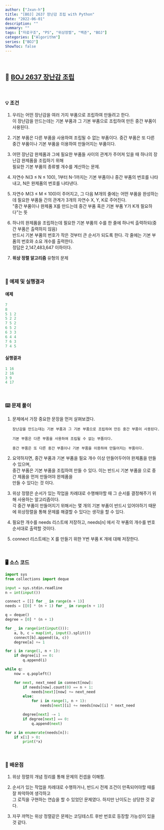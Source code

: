 ```yaml
---
author: ["Jxun-h"]
title: "[BOJ] 2637 장난감 조립 with Python"
date: "2022-06-01"
description: ""
summary: ""
tags: ["자료구조", "PS", "위상정렬", "백준", "BOJ"]
categories: ["Algorithm"]
series: ["BOJ"]
ShowToc: false
---
```


<br>

## 📌 <a href="https://www.acmicpc.net/problem/2637" target="_blank">BOJ 2637 장난감 조립</a>

<br>

### 💡 조건

1.  우리는 어떤 장난감을 여러 가지 부품으로 조립하여 만들려고 한다.  
    이 장난감을 만드는데는 기본 부품과 그 기본 부품으로 조립하여 만든 중간 부품이 사용된다.

2.  기본 부품은 다른 부품을 사용하여 조립될 수 없는 부품이다. 중간 부품은 또 다른 중간 부품이나 기본 부품을 이용하여 만들어지는 부품이다.

3.  어떤 장난감 완제품과 그에 필요한 부품들 사이의 관계가 주어져 있을 때 하나의 장난감 완제품을 조립하기 위해  
    필요한 기본 부품의 종류별 개수를 계산하는 문제.

4.  자연수 N(3 ≤ N ≤ 100), 1부터 N-1까지는 기본 부품이나 중간 부품의 번호를 나타내고, N은 완제품의 번호를 나타낸다.

5.  자연수 M(3 ≤ M ≤ 100)이 주어지고, 그 다음 M개의 줄에는 어떤 부품을 완성하는데 필요한 부품들 간의 관계가 3개의 자연수 X, Y, K로 주어진다.  
    "중간 부품이나 완제품 X를 만드는데 중간 부품 혹은 기본 부품 Y가 K개 필요하다"는 뜻

6.  하나의 완제품을 조립하는데 필요한 기본 부품의 수를 한 줄에 하나씩 출력하되(중간 부품은 출력하지 않음)  
    반드시 기본 부품의 번호가 작은 것부터 큰 순서가 되도록 한다. 각 줄에는 기본 부품의 번호와 소요 개수를 출력한다.  
    정답은 2,147,483,647 이하이다.

7.  **위상 정렬 알고리즘** 유형의 문제

<br>

### 🔖 예제 및 실행결과

#### 예제

```py
7
8
5 1 2
5 2 2
7 5 2
6 5 2
6 3 3
6 4 4
7 6 3
7 4 5
```

#### 실행결과

```py
1 16
2 16
3 9
4 17
```

<br>

### ⌨️ 문제 풀이

1.  문제에서 가장 중요한 문장을 먼저 살펴보겠다.

    `장난감을 만드는데는 기본 부품과 그 기본 부품으로 조립하여 만든 중간 부품이 사용된다.`

    `기본 부품은 다른 부품을 사용하여 조립될 수 없는 부품이다.` 

    `중간 부품은 또 다른 중간 부품이나 기본 부품을 이용하여 만들어지는 부품이다.`
3.  요약하자면, 중간 부품과 기본 부품을 필요 개수 이상 만들어두어야 완제품을 만들 수 있으며,  
    중간 부품은 기본 부품을 조립하여 만들 수 있다. 이는 반드시 기본 부품을 으로 중간 제품을 먼저 만들어야 완제품을  
    만들 수 있다는 것 이다.

3.  위상 정렬은 순서가 있는 작업을 차례대로 수행해야할 때 그 순서를 결정해주기 위해 사용하는 알고리즘이다.  
    각 중간 부품이 만들어지기 위해서는 몇 개의 기본 부품이 반드시 있어야하기 때문에 위상정렬을 통해 문제를 해결할 수 있다는 생각을 할 수 있다.

4.  필요한 개수를 needs 리스트에 저장하고, needs[n] 에서 각 부품의 개수를 번호 순서대로 출력할 것이다.

5.  connect 리스트에는 X 를 만들기 위한 Y번 부품 K 개에 대해 저장한다.

<br>

### 🖥 소스 코드

```py
import sys
from collections import deque

input = sys.stdin.readline
n = int(input())

connect = [[] for _ in range(n + 1)]
needs = [[0] * (n + 1) for _ in range(n + 1)]

q = deque()
degree = [0] * (n + 1)

for _ in range(int(input())):
    a, b, c = map(int, input().split())
    connect[b].append((a, c))
    degree[a] += 1

for i in range(1, n + 1):
    if degree[i] == 0:
        q.append(i)

while q:
    now = q.popleft()

    for next, next_need in connect[now]:
        if needs[now].count(0) == n + 1:
            needs[next][now] += next_need
        else:
            for i in range(1, n + 1):
                needs[next][i] += needs[now][i] * next_need

        degree[next] -= 1
        if degree[next] == 0:
            q.append(next)

for x in enumerate(needs[n]):
    if x[1] > 0:
        print(*x)
```

<br>

### 💾 배운점

1.  위상 정렬의 개념 정리를 통해 문제의 컨셉을 이해함.

2.  순서가 있는 작업을 차례대로 수행하거나, 반드시 전제 조건이 만족되어야할 때를 잘 파악하여 생각하고  
    그 로직을 구현하는 연습을 할 수 있었던 문제였다. 하지만 난이도는 상당한 것 같다.

3.  자꾸 까먹는 위상 정렬같은 문제는 코딩테스트 후반 번호로 등장할 가능성이 있을 것 같다.